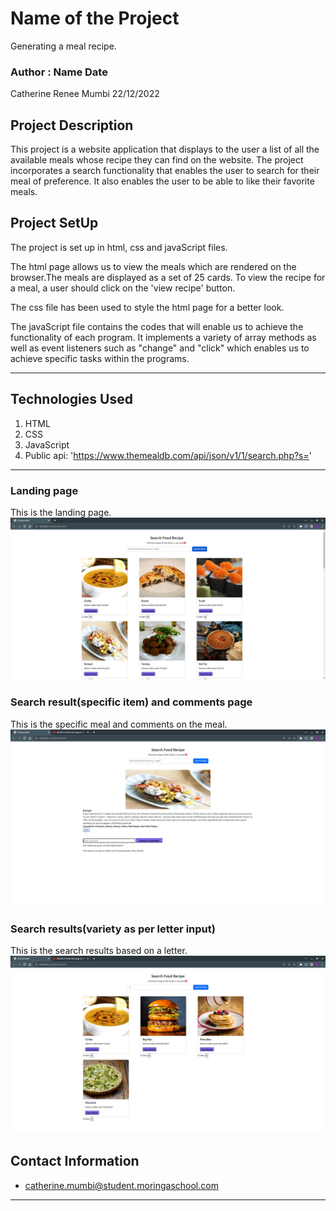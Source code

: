 # Name of the Project
Generating a meal recipe.
### Author : Name Date
Catherine Renee Mumbi 22/12/2022
## Project Description
This project is a website application that displays to the user a list of all the available meals whose recipe they can find on the website. The project incorporates a search functionality that enables the user to search for their meal of preference. It also enables the user to be able to like their favorite meals. 

## Project SetUp 
 The project is set up in html, css and javaScript files. 

 The html page allows us to view the meals which are rendered on the browser.The meals are displayed as a set of 25 cards. To view the recipe for a meal, a user should click on the 'view recipe' button.

 The css file has been used to style the html page for a better look. 

 The javaScript file contains the codes that will enable us to achieve the functionality of each program. 
 It implements a variety of array methods as well as event listeners such as "change" and "click" which enables us to achieve specific tasks within the programs. 


******

## Technologies Used
1. HTML
2. CSS
3. JavaScript
4. Public api: 'https://www.themealdb.com/api/json/v1/1/search.php?s='
*****

### Landing page 
This is the landing page.
![Landing page](./images/landingpage.png)
### Search result(specific item) and comments page 
This is the specific meal and comments on the meal.
![Comments page](./images/commentspage.png)
### Search results(variety as per letter input)
This is the search results based on a letter.
![Search page](./images/searchresults.png)


## Contact Information
* catherine.mumbi@student.moringaschool.com
*****